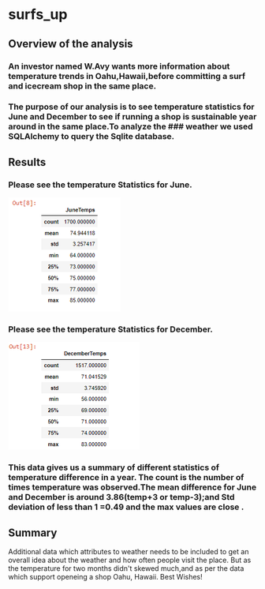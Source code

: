 # surfs_up
## Overview of the analysis

  ### An investor named W.Avy wants more information about temperature trends in Oahu,Hawaii,before committing a surf and icecream shop in the same place.
### The purpose of our analysis is to see temperature statistics for June and December to see if running a  shop is sustainable year around in the same place.To analyze the ### weather we used SQLAlchemy to query the Sqlite database.
     

     
  ## Results
   ### Please see the temperature Statistics for June.
   
   ![june_temp.png](Resources/june_temp.png)
   
   
   ### Please see the temperature Statistics for December.
   
   ![dec_temp.png](Resources/dec_temp.png)

### This data gives us a summary of different statistics of  temperature difference in a year. The count is the number of times temperature was observed.The mean difference for June and December is around 3.86(temp+3 or temp-3);and Std deviation of less than 1 =0.49 and the max values are close .

## Summary
 Additional  data which attributes to weather needs to be included to get an overall idea about the weather and how often people visit the place. But as the temperature for two months didn't skewed much,and as per the data which support openeing a shop Oahu, Hawaii. Best Wishes!


    
    
    
   
